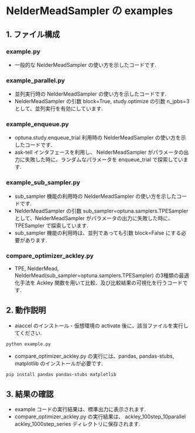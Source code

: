 # NelderMeadSampler の examples

## 1. ファイル構成

### example.py

- 一般的な NelderMeadSampler の使い方を示したコードです.

### example_parallel.py

- 並列実行時の NelderMeadSampler の使い方を示したコードです.
- NelderMeadSampler の引数 block=True, study.optimize の引数 n_jpbs=3 として、並列実行を有効にしています.

### example_enqueue.py

- optuna.study.enqueue_trial 利用時の NelderMeadSampler の使い方を示したコードです.
- ask-tell インタフェースを利用し、 NelderMeadSampler がパラメータの出力に失敗した時に、ランダムなパラメータを enqueue_trial で探索しています.

### example_sub_sampler.py

- sub_sampler 機能の利用時の NelderMeadSampler の使い方を示したコードです.
- NelderMeadSampler の引数 sub_sampler=optuna.samplers.TPESampler として、NelderMeadSampler がパラメータの出力に失敗した時に、TPESampler で探索しています.
- sub_sampler 機能の利用時は、並列であっても引数 block=False にする必要があります.

### compare_optimizer_ackley.py

- TPE, NelderMead, NelderMead(sub_sampler=optuna.samplers.TPESampler) の3種類の最適化手法を Ackley 関数を用いて比較、及び比較結果の可視化を行うコードです.

## 2. 動作説明

- aiaccel のインストール・仮想環境の activate 後に、該当ファイルを実行してください.

```bash
python example.py
```

- compare_optimizer_ackley.py の実行には、pandas, pandas-stubs, matplotlib のインストールが必要です.

```bash
pip install pandas pandas-stubs matplotlib
```

## 3. 結果の確認

- example コードの実行結果は、標準出力に表示されます.
- compare_optimizer_ackley.py の実行結果は、 ackley_100step_10parallel ackley_1000step_series ディレクトリに保存されます.